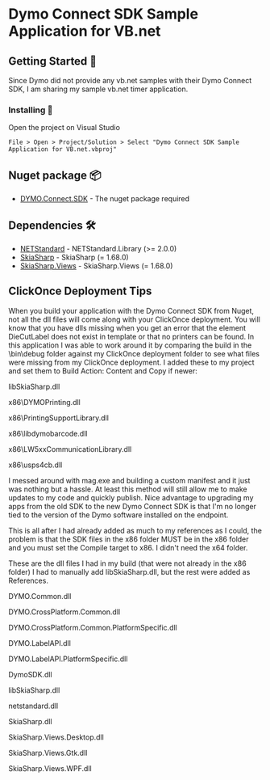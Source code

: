 # Dymo Connect SDK Sample Application for VB.net

## Getting Started 🚀

Since Dymo did not provide any vb.net samples with their Dymo Connect SDK, I am sharing my sample vb.net timer application.

### Installing 🔧

Open the project on Visual Studio

```
File > Open > Project/Solution > Select "Dymo Connect SDK Sample Application for VB.net.vbproj"
```

## Nuget package 📦
* [DYMO.Connect.SDK](https://www.nuget.org/packages/DYMO.Connect.SDK/) - The nuget package required

## Dependencies 🛠️
* [NETStandard](https://www.nuget.org/packages/NETStandard.Library/) - NETStandard.Library (>= 2.0.0) 
* [SkiaSharp](https://www.nuget.org/packages/SkiaSharp/) - SkiaSharp (= 1.68.0)
* [SkiaSharp.Views](https://www.nuget.org/packages/SkiaSharp.Views/) - SkiaSharp.Views (= 1.68.0)

## ClickOnce Deployment Tips

When you build your application with the Dymo Connect SDK from Nuget, not all the dll files will come along with your ClickOnce deployment.
You will know that you have dlls missing when you get an error that the element DieCutLabel does not exist in template or that no printers can be found.
In this application I was able to work around it by comparing the build in the \bin\debug folder against my ClickOnce deployment folder to see what files were missing from my ClickOnce deployment.
I added these to my project and set them to Build Action: Content and Copy if newer:


libSkiaSharp.dll

x86\DYMOPrinting.dll

x86\PrintingSupportLibrary.dll

x86\libdymobarcode.dll

x86\LW5xxCommunicationLibrary.dll

x86\usps4cb.dll


I messed around with mag.exe and building a custom manifest and it just was nothing but a hassle.  At least this method will still allow me to make updates to my code and quickly publish.
Nice advantage to upgrading my apps from the old SDK to the new Dymo Connect SDK is that I'm no longer tied to the version of the Dymo software installed on the endpoint.

This is all after I had already added as much to my references as I could, the problem is that the SDK files in the x86 folder MUST be in the x86 folder and you must set the Compile target to x86.  I didn't need the x64 folder.

These are the dll files I had in my build (that were not already in the x86 folder)
I had to manually add libSkiaSharp.dll, but the rest were added as References.

DYMO.Common.dll

DYMO.CrossPlatform.Common.dll

DYMO.CrossPlatform.Common.PlatformSpecific.dll

DYMO.LabelAPI.dll

DYMO.LabelAPI.PlatformSpecific.dll

DymoSDK.dll

libSkiaSharp.dll

netstandard.dll

SkiaSharp.dll

SkiaSharp.Views.Desktop.dll

SkiaSharp.Views.Gtk.dll

SkiaSharp.Views.WPF.dll
